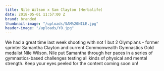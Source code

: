 ```yaml
---
title: Nile Wilson x Sam Clayton (Herbalife)
date: 2018-05-01 11:57:00 Z
brand: branded
thumbnail-image: "/uploads/SAM%20NILE.jpg"
header-image: "/uploads/YO.jpg"
---
```


We had a great time last week shooting with not 1 but 2 Olympians - former sprinter Samantha Clayton and current Commonwealth Gymnastics Gold medalist Nile Wilson. Nile put Samantha through her paces in a series of gymnastics-based challenges testing all kinds of physical and mental strength. Keep your eyes peeled for the content coming soon on!